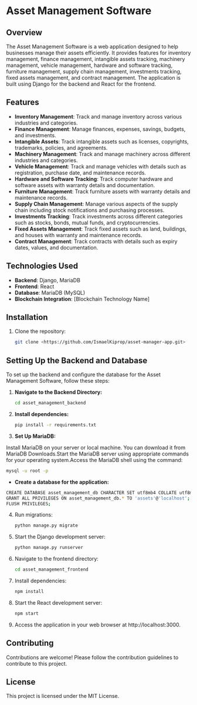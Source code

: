 # Asset Management Software


## Overview

The Asset Management Software is a web application designed to help businesses manage their assets efficiently. It provides features for inventory management, finance management, intangible assets tracking, machinery management, vehicle management, hardware and software tracking, furniture management, supply chain management, investments tracking, fixed assets management, and contract management. The application is built using Django for the backend and React for the frontend.

## Features

- **Inventory Management**: Track and manage inventory across various industries and categories.
- **Finance Management**: Manage finances, expenses, savings, budgets, and investments.
- **Intangible Assets**: Track intangible assets such as licenses, copyrights, trademarks, policies, and agreements.
- **Machinery Management**: Track and manage machinery across different industries and categories.
- **Vehicle Management**: Track and manage vehicles with details such as registration, purchase date, and maintenance records.
- **Hardware and Software Tracking**: Track computer hardware and software assets with warranty details and documentation.
- **Furniture Management**: Track furniture assets with warranty details and maintenance records.
- **Supply Chain Management**: Manage various aspects of the supply chain including stock notifications and purchasing processes.
- **Investments Tracking**: Track investments across different categories such as stocks, bonds, mutual funds, and cryptocurrencies.
- **Fixed Assets Management**: Track fixed assets such as land, buildings, and houses with warranty and maintenance records.
- **Contract Management**: Track contracts with details such as expiry dates, values, and documentation.

## Technologies Used

- **Backend**: Django, MariaDB
- **Frontend**: React
- **Database**: MariaDB (MySQL)
- **Blockchain Integration**: [Blockchain Technology Name]

## Installation

1. Clone the repository:
   ```bash
   git clone <https://github.com/IsmaelKiprop/asset-manager-app.git>

## Setting Up the Backend and Database

To set up the backend and configure the database for the Asset Management Software, follow these steps:

1. **Navigate to the Backend Directory:**
   ```bash
   cd asset_management_backend

2. **Install dependencies:**
   ```bash
   pip install -r requirements.txt

3. **Set Up MariaDB:**
   
Install MariaDB on your server or local machine. You can download it from MariaDB Downloads.Start the MariaDB server using appropriate commands for your operating system.Access the MariaDB shell using the command:
```bash
mysql -u root -p
```

- **Create a database for the application:**

```bash
CREATE DATABASE asset_management_db CHARACTER SET utf8mb4 COLLATE utf8mb4_unicode_ci;Create a user and grant privileges to the database:CREATE USER 'assets'@'localhost' IDENTIFIED BY 'assets';
GRANT ALL PRIVILEGES ON asset_management_db.* TO 'assets'@'localhost';
FLUSH PRIVILEGES;
```

4. Run migrations:
   ```bash
   python manage.py migrate

6. Start the Django development server:
   ```bash
   python manage.py runserver

7. Navigate to the frontend directory:
   ```bash
   cd asset_management_frontend

8. Install dependencies:
   ```bash
   npm install

9. Start the React development server:
   ```bash
   npm start

10. Access the application in your web browser at http://localhost:3000.

## Contributing

Contributions are welcome! Please follow the contribution guidelines to contribute to this project.

## License

This project is licensed under the MIT License.
